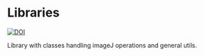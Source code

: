 # Libraries
[![DOI](https://zenodo.org/badge/166354311.svg)](https://zenodo.org/badge/latestdoi/166354311)

Library with classes handling imageJ operations and general utils.
